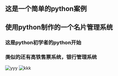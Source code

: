 ## 这是一个简单的python案例
## 使用python制作的一个名片管理系统
### 这是python初学者的python开始
### 类似的还有高铁售票系统，银行管理系统

![yyy](https://github.com/drlsxs/python-card-manage-sysytem/blob/master/img/1.png)
![kkk](https://github.com/drlsxs/python-card-manage-sysytem/blob/master/img/2.png)

